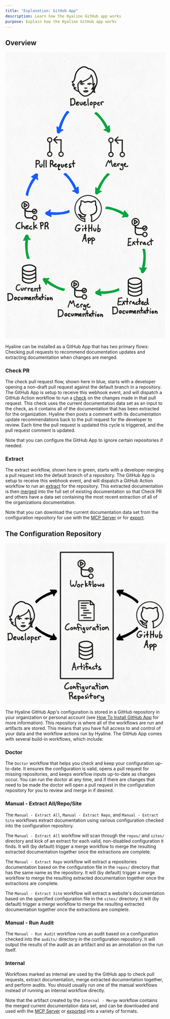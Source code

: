 ```yaml
---
title: "Explanation: GitHub App"
description: Learn how the Hyaline GitHub app works
purpose: Explain how the Hyaline GitHub app works
---
```

## Overview

<div class="portrait">

![Overview](./_img/github-app-overview.svg)

Hyaline can be installed as a GitHub App that has two primary flows: Checking pull requests to recommend documentation updates and extracting documentation when changes are merged.

### Check PR
The check pull request flow, shown here in blue, starts with a developer opening a non-draft pull request against the default branch in a repository. The GitHub App is setup to receive this webhook event, and will dispatch a GitHub Action workflow to run a [check](./check.md) on the changes made in that pull request. This check uses the current documentation data set as an input to the check, as it contains all of the documentation that has been extracted for the organization. Hyaline then posts a comment with its documentation update recommendations back to the pull request for the developer to review. Each time the pull request is updated this cycle is triggered, and the pull request comment is updated.

Note that you can configure the GitHub App to ignore certain repositories if needed.

### Extract
The extract workflow, shown here in green, starts with a developer merging a pull request into the default branch of a repository. The GitHub App is setup to receive this webhook event, and will dispatch a GitHub Action workflow to run an [extract](./extract.md) for the repository. This extracted documentation is then [merged](./merge.md) into the full set of existing documentation so that Check PR and others have a data set containing the most recent extraction of all of the organizations documentation.

Note that you can download the current documentation data set from the configuration repository for use with the [MCP Server](./mcp.md) or for [export](./export.md).

</div>

## The Configuration Repository

<div class="portrait">

![Overview](./_img/github-app-config.svg)

The Hyaline GitHub App's configuration is stored in a GitHub repository in your organization or personal account (see [How To Install GitHub App](../how-to/install-github-app.md) for more information). This repository is where all of the workflows are run and artifacts are stored. This means that you have full access to and control of your data and the workflow actions run by Hyaline. The GitHub App comes with several build-in workflows, which include: 

### Doctor
The `Doctor` workflow that helps you check and keep your configuration up-to-date. It ensures the configuration is valid, opens a pull request for missing repositories, and keeps workflow inputs up-to-date as changes occur. You can run the doctor at any time, and if there are changes that need to be made the doctor will open a pull request in the configuration repository for you to review and merge in if desired.

### Manual - Extract All/Repo/Site
The `Manual - Extract All`, `Manual - Extract Repo`, and `Manual - Extract Site` workflows extract documentation using various configuration checked into the configuration repository.

The `Manual - Extract All` workflow will scan through the `repos/` and `sites/` directory and kick of an extract for each valid, non-disabled configuration it finds. It will (by default) trigger a merge workflow to merge the resulting extracted documentation together once the extractions are complete.

The `Manual - Extract Repo` workflow will extract a repositories documentation based on the configuration file in the `repos/` directory that has the same name as the repository. It will (by default) trigger a merge workflow to merge the resulting extracted documentation together once the extractions are complete.

The `Manual - Extract Site` workflow will extract a website's documentation based on the specified configuration file in the `sites/` directory. It will (by default) trigger a merge workflow to merge the resulting extracted documentation together once the extractions are complete.

### Manual - Run Audit
The `Manual - Run Audit` workflow runs an audit based on a configuration checked into the `audits/` directory in the configuration repository. It will output the results of the audit as an artifact and as an annotation on the run itself. 

### Internal
Workflows marked as internal are used by the GitHub app to check pull requests, extract documentation, merge extracted documentation together, and perform audits. You should usually run one of the manual workflows instead of running an internal workflow directly.

Note that the artifact created by the `Internal - Merge` workflow contains the merged current documentation data set, and can be downloaded and used with the [MCP Server](./mcp.md) or [exported](./export.md) into a variety of formats.

</div>